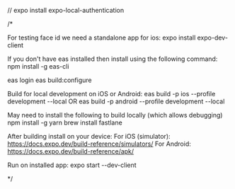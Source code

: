 

// expo install expo-local-authentication

/*

For testing face id we need a standalone app for ios:
expo install expo-dev-client

If you don't have eas installed then install using the following command:
npm install -g eas-cli

eas login
eas build:configure

Build for local development on iOS or Android:
eas build -p ios --profile development --local
OR
eas build -p android --profile development --local

May need to install the following to build locally (which allows debugging)
npm install -g yarn
brew install fastlane

After building install on your device:
For iOS (simulator): https://docs.expo.dev/build-reference/simulators/
For Android: https://docs.expo.dev/build-reference/apk/

Run on installed app:
expo start --dev-client

*/
